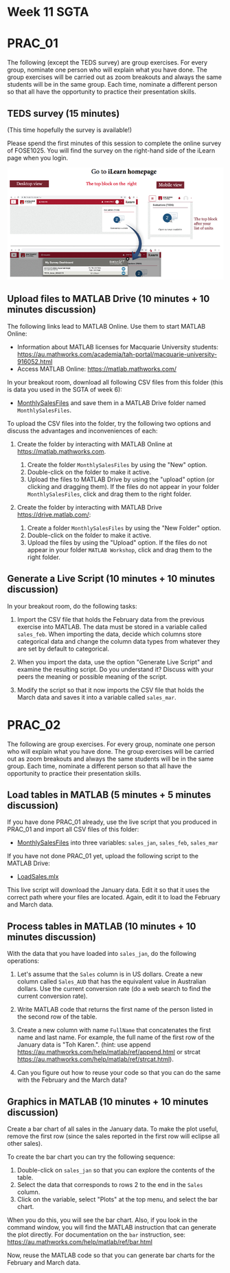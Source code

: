 # Week 11 SGTA
# PRAC_01

The following (except the TEDS survey) are group exercises. For every group, nominate one person who will explain what you have done. The group exercises will be carried out as zoom breakouts and always the same students will be in the same group. Each time, nominate a different person so that all have the opportunity to practice their presentation skills.


## TEDS survey (15 minutes)

(This time hopefully the survey is available!)

Please spend the first minutes of this session to complete the online survey of FOSE1025. You will find the survey on the right-hand side of the iLearn page when you login.

![screen shot](teds.png)


## Upload files to MATLAB Drive (10 minutes + 10 minutes discussion)

The following links lead to MATLAB Online. Use them to start MATLAB Online:

* Information about MATLAB licenses for Macquarie University students: https://au.mathworks.com/academia/tah-portal/macquarie-university-916052.html
* Access MATLAB Online: https://matlab.mathworks.com/

In your breakout room, download all following CSV files from this folder (this is data you used in the SGTA of week 6):
* [MonthlySalesFiles](https://ilearn.mq.edu.au/mod/folder/view.php?id=5675219) 
and save them in a MATLAB Drive folder named `MonthlySalesFiles`.

To upload the CSV files into the folder, try the following two options and discuss the advantages and inconveniences of each:

1. Create the folder by interacting with MATLAB Online at https://matlab.mathworks.com.
    1. Create the folder `MonthlySalesFiles` by using the "New" option.
    2. Double-click on the folder to make it active.
    3. Upload the files to MATLAB Drive by using the "upload" option (or clicking and dragging them).
    If the files do not appear in your folder `MonthlySalesFiles`, click and drag them to the right folder.

2. Create the folder by interacting with MATLAB Drive https://drive.matlab.com/:
    1. Create a folder `MonthlySalesFiles` by using the "New Folder" option.
    2. Double-click on the folder to make it active.
    3. Upload the files by using the "Upload" option.
    If the files do not appear in your folder `MATLAB Workshop`, click and drag them to the right folder.

## Generate a Live Script (10 minutes + 10 minutes discussion)

In your breakout room, do the following tasks:

1. Import the CSV file that holds the February data from the previous exercise into MATLAB. The data must be stored in a variable called `sales_feb`. When importing the data, decide which columns store categorical data and change the column data types from whatever they are set by default to categorical.

2. When you import the data, use the option "Generate Live Script" and examine the resulting script. Do you understand it? Discuss with your peers the meaning or possible meaning of the script.

3. Modify the script so that it now imports the CSV file that holds the March data and saves it into a variable called `sales_mar`.

# PRAC_02

The following are group exercises. For every group, nominate one person who will explain what you have done. The group exercises will be carried out as zoom breakouts and always the same students will be in the same group. Each time, nominate a different person so that all have the opportunity to practice their presentation skills.

## Load tables in MATLAB (5 minutes + 5 minutes discussion)

If you have done PRAC_01 already, use the live script that you produced in PRAC_01 and import all CSV files of this folder: 
* [MonthlySalesFiles](https://ilearn.mq.edu.au/mod/folder/view.php?id=5675219) 
into three variables: `sales_jan`, `sales_feb`, `sales_mar`

If you have not done PRAC_01 yet, upload the following script to the MATLAB Drive:

* [LoadSales.mlx](LoadSales.mlx)

This live script will download the January data. Edit it so that it uses the correct path where your files are located. Again, edit it to load the February and March data.

## Process tables in MATLAB (10 minutes + 10 minutes discussion)

With the data that you have loaded into `sales_jan`, do the following operations:

1. Let's assume that the `Sales` column is in US dollars. Create a new column called `Sales_AUD` that has the equivalent value in Australian dollars. Use the current conversion rate (do a web search to find the current conversion rate).

2. Write MATLAB code that returns the first name of the person listed in the second row of the table.

3. Create a new column with name `FullName` that concatenates the first name and last name. For example, the full name of the first row of the January data is "Toh Karen.". (hint: use append https://au.mathworks.com/help/matlab/ref/append.html or strcat https://au.mathworks.com/help/matlab/ref/strcat.html).

4. Can you figure out how to reuse your code so that you can do the same with the February and the March data?


## Graphics in MATLAB (10 minutes + 10 minutes discussion)

Create a bar chart of all sales in the January data. To make the plot useful, remove the first row (since the sales reported in the first row will eclipse all other sales).

To create the bar chart you can try the following sequence:

1. Double-click on `sales_jan` so that you can explore the contents of the table.
2. Select the data that corresponds to rows 2 to the end in the `Sales` column.
3. Click on the variable, select "Plots" at the top menu, and select the bar chart.

When you do this, you will see the bar chart. Also, if you look in the command window, you will find the MATLAB instruction that can generate the plot directly. For documentation on the `bar` instruction, see: https://au.mathworks.com/help/matlab/ref/bar.html

Now, reuse the MATLAB code so that you can generate bar charts for the February and March data.


